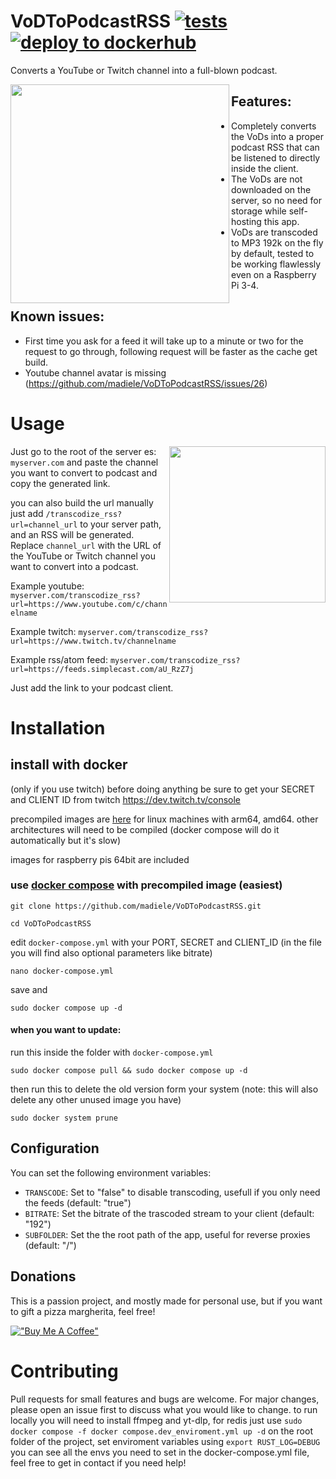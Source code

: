 # VoDToPodcastRSS [![tests](https://github.com/madiele/VoDToPodcastRSS/actions/workflows/rust.yml/badge.svg)](https://github.com/madiele/VoDToPodcastRSS/actions/workflows/rust.yml) [![deploy to dockerhub](https://github.com/madiele/VoDToPodcastRSS/actions/workflows/docker-image.yml/badge.svg?branch=stable)](https://github.com/madiele/VoDToPodcastRSS/actions/workflows/docker-image.yml)

Converts a YouTube or Twitch channel into a full-blown podcast.

<a label="example of it working with podcast addict" href="url"><img src="https://user-images.githubusercontent.com/4585690/231301791-2f838fb3-4f6e-4382-bac4-c968bfe98c08.png" align="left" height="350" ></a>

## Features:

- Completely converts the VoDs into a proper podcast RSS that can be listened to directly inside the client.
- The VoDs are not downloaded on the server, so no need for storage while self-hosting this app.
- VoDs are transcoded to MP3 192k on the fly by default, tested to be working flawlessly even on a Raspberry Pi 3-4.

## Known issues:

- First time you ask for a feed it will take up to a minute or two for the request to go through, following request will be faster as the cache get build.
- Youtube channel avatar is missing (https://github.com/madiele/VoDToPodcastRSS/issues/26)

# Usage

<a label="frontend" href="url"><img src="https://user-images.githubusercontent.com/4585690/231298488-c561974a-d4db-49ab-a971-de30054e1711.png" align="right" height="250" ></a>
Just go to the root of the server es: `myserver.com` and paste the channel you want to convert to podcast and copy the generated link.


you can also build the url manually just add `/transcodize_rss?url=channel_url` to your server path, and an RSS will be generated. Replace `channel_url` with the URL of the YouTube or Twitch channel you want to convert into a podcast.

Example youtube: `myserver.com/transcodize_rss?url=https://www.youtube.com/c/channelname`

Example twitch: `myserver.com/transcodize_rss?url=https://www.twitch.tv/channelname`

Example rss/atom feed: `myserver.com/transcodize_rss?url=https://feeds.simplecast.com/aU_RzZ7j`


Just add the link to your podcast client.

# Installation

## install with docker
(only if you use twitch) before doing anything be sure to get your SECRET and CLIENT ID from twitch
https://dev.twitch.tv/console

precompiled images are [here](https://hub.docker.com/r/madiele/vod-to-podcast/) for linux machines with arm64, amd64. other architectures will need to be compiled (docker compose will do it automatically but it's slow)

images for raspberry pis 64bit are included

### use [docker compose](https://docs.docker.com/compose/install/) with precompiled image (easiest)

`git clone https://github.com/madiele/VoDToPodcastRSS.git`

`cd VoDToPodcastRSS`

edit `docker-compose.yml` with your PORT, SECRET and CLIENT_ID
(in the file you will find also optional parameters like bitrate)

`nano docker-compose.yml`

save and

`sudo docker compose up -d`

#### when you want to update:

run this inside the folder with `docker-compose.yml`

`sudo docker compose pull && sudo docker compose up -d`

then run this to delete the old version form your system (note: this will also delete any other unused image you have)

`sudo docker system prune`

## Configuration

You can set the following environment variables:

- `TRANSCODE`: Set to "false" to disable transcoding, usefull if you only need the feeds (default: "true")
- `BITRATE`: Set the bitrate of the trascoded stream to your client (default: "192")
- `SUBFOLDER`: Set the the root path of the app, useful for reverse proxies (default: "/")

## Donations

This is a passion project, and mostly made for personal use, but if you want to gift a pizza margherita, feel free!

[!["Buy Me A Coffee"](https://www.buymeacoffee.com/assets/img/custom_images/orange_img.png)](https://www.buymeacoffee.com/madiele)

# Contributing

Pull requests for small features and bugs are welcome. For major changes, please open an issue first to discuss what you would like to change.
to run locally you will need to install ffmpeg and yt-dlp, for redis just use `sudo docker compose -f docker compose.dev_enviroment.yml up -d` on the root folder of the project, set enviroment variables using `export RUST_LOG=DEBUG` you can see all the envs you need to set in the docker-compose.yml file, feel free to get in contact if you need help!
